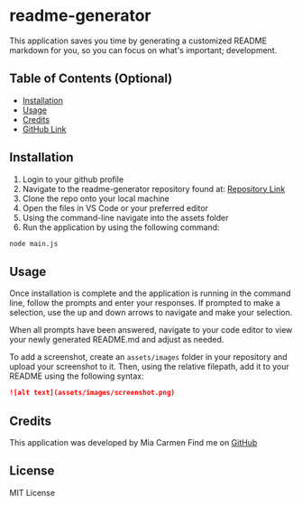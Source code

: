 # readme-generator

This application saves you time by generating a customized README markdown for you, so you can focus on what's important; development. 

## Table of Contents (Optional)

- [Installation](#installation)
- [Usage](#usage)
- [Credits](#credits)
- [GitHub Link](#github)

## Installation

1. Login to your github profile
2. Navigate to the readme-generator repository found at: [Repository Link](https://github.com/Miacarmen/readme-generator)
3. Clone the repo onto your local machine
4. Open the files in VS Code or your preferred editor
5. Using the command-line navigate into the assets folder
6. Run the application by using the following command:

```bash
node main.js
```

## Usage

Once installation is complete and the application is running in the command line, follow the prompts and enter your responses. If prompted to make a selection, use the up and down arrows to navigate and make your selection. 

When all prompts have been answered, navigate to your code editor to view your newly generated README.md and adjust as needed.

To add a screenshot, create an `assets/images` folder in your repository and upload your screenshot to it. Then, using the relative filepath, add it to your README using the following syntax:

```md
![alt text](assets/images/screenshot.png)
```

## Credits

This application was developed by Mia Carmen
Find me on [GitHub](https://github.com/Miacarmen) 

## License

MIT License




